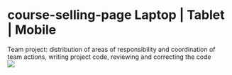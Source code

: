 # course-selling-page Laptop | Tablet | Mobile
Team project: distribution of areas of responsibility and coordination of team actions, writing project code, reviewing and correcting the code
<br><img src="https://github.com/victorblum/course-selling-page/blob/main/photo/Preview.gif" />

